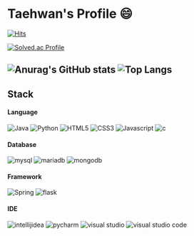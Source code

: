 # Taehwan's Profile 😄

[![Hits](https://hits.seeyoufarm.com/api/count/incr/badge.svg?url=https%3A%2F%2Fgithub.com%2FTaehwani-Storage&count_bg=%2379C83D&title_bg=%23555555&icon=&icon_color=%23E7E7E7&title=hits&edge_flat=false)](https://hits.seeyoufarm.com)

[![Solved.ac Profile](http://mazassumnida.wtf/api/v2/generate_badge?boj=wiz_th1024)](https://solved.ac/wiz_th1024/)

![Anurag's GitHub stats](https://github-readme-stats.vercel.app/api?username=Taehwani-Storage&show_icons=true&theme=cobalt) ![Top Langs](https://github-readme-stats.vercel.app/api/top-langs/?username=Taehwani-Storage&layout=compact&theme=cobalt)
--
## Stack
#### Language
<img alt="Java" src ="https://img.shields.io/badge/Java-FF3300.svg?&style=for-the-badge&logo=Java&logoColor=white"/> <img alt="Python" src ="https://img.shields.io/badge/Python-3776AB.svg?&style=for-the-badge&logo=Python&logoColor=white"/> <img alt="HTML5" src ="https://img.shields.io/badge/Html5-E34F26.svg?&style=for-the-badge&logo=HTML5&logoColor=white"/> <img alt="CSS3" src ="https://img.shields.io/badge/CSS3-1572B6.svg?&style=for-the-badge&logo=CSS3&logoColor=white"/> <img alt="Javascript" src ="https://img.shields.io/badge/Javascript-F7DF1E.svg?&style=for-the-badge&logo=Javascript&logoColor=black"/> <img alt="c" src ="https://img.shields.io/badge/c-A8B9CC.svg?&style=for-the-badge&logo=c&logoColor=white"/> 
#### Database
<img alt="mysql" src ="https://img.shields.io/badge/mysql-4479A1.svg?&style=for-the-badge&logo=mysql&logoColor=white"/> <img alt="mariadb" src ="https://img.shields.io/badge/maria db-003545.svg?&style=for-the-badge&logo=mariadb&logoColor=white"/>  <img alt="mongodb" src ="https://img.shields.io/badge/mongo db-47A248.svg?&style=for-the-badge&logo=mongodb&logoColor=white"/> 
#### Framework
<img alt="Spring" src ="https://img.shields.io/badge/Spring-6DB33F.svg?&style=for-the-badge&logo=Spring&logoColor=white"/> <img alt="flask" src ="https://img.shields.io/badge/flask-000000.svg?&style=for-the-badge&logo=flask&logoColor=white"/> 
#### IDE
<img alt="intellijidea" src ="https://img.shields.io/badge/intellij idea-000000.svg?&style=for-the-badge&logo=intellijidea&logoColor=white"/> <img alt="pycharm" src ="https://img.shields.io/badge/pycharm-000000.svg?&style=for-the-badge&logo=pycharm&logoColor=white"/> <img alt="visual studio" src="https://img.shields.io/badge/visual studio-5C2D91?style=for-the-badge&logo=visualstudio&logoColor=white"/> <img alt="visual studio code"  src="https://img.shields.io/badge/visual studio code-007ACC?style=for-the-badge&logo=visual studio code&logoColor=white"/>




<!--
**Taehwani-Storage/Taehwani-Storage** is a ✨ _special_ ✨ repository because its `README.md` (this file) appears on your GitHub profile.

Here are some ideas to get you started:

- 🔭 I’m currently working on ...
- 🌱 I’m currently learning ...
- 👯 I’m looking to collaborate on ...
- 🤔 I’m looking for help with ...
- 💬 Ask me about ...
- 📫 How to reach me: ...
- 😄 Pronouns: ...
- ⚡ Fun fact: ...
-->
